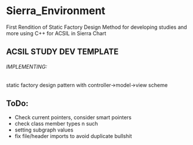 # Sierra_Environment
First Rendition of Static Factory Design Method for developing
studies and more using C++ for ACSIL in Sierra Chart


## ACSIL STUDY DEV TEMPLATE

###### IMPLEMENTING:
static factory design pattern with controller->model->view scheme


## ToDo:
- Check current pointers, consider smart pointers
- check class member types n such
- setting subgraph values
- fix file/header imports to avoid duplicate bullshit
